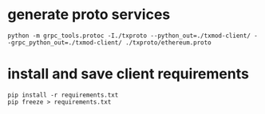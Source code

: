 # generate proto services
```
python -m grpc_tools.protoc -I./txproto --python_out=./txmod-client/ --grpc_python_out=./txmod-client/ ./txproto/ethereum.proto
```

# install and save client requirements
```
pip install -r requirements.txt
pip freeze > requirements.txt
```